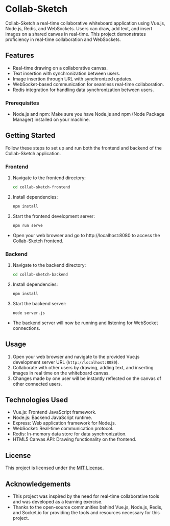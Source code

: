 # Collab-Sketch

Collab-Sketch a real-time collaborative whiteboard application using Vue.js, Node.js, Redis, and WebSockets. Users can draw, add text, and insert images on a shared canvas in real-time. This project demonstrates proficiency in real-time collaboration and WebSockets.

## Features

- Real-time drawing on a collaborative canvas.
- Text insertion with synchronization between users.
- Image insertion through URL with synchronized updates.
- WebSocket-based communication for seamless real-time collaboration.
- Redis integration for handling data synchronization between users.

### Prerequisites

- Node.js and npm: Make sure you have Node.js and npm (Node Package Manager) installed on your machine.

## Getting Started

Follow these steps to set up and run both the frontend and backend of the Collab-Sketch application.

### Frontend
1. Navigate to the frontend directory:

   ```bash
   cd collab-sketch-frontend
   ```
2. Install dependencies:
   ```bash
   npm install
   ```
3. Start the frontend development server:
   ```bash
   npm run serve
   ```
- Open your web browser and go to http://localhost:8080 to access the Collab-Sketch frontend.

### Backend
1. Navigate to the backend directory:

   ```bash
   cd collab-sketch-backend
   ```

2. Install dependencies:

   ```bash
   npm install
   ```

3. Start the backend server:

   ```bash
   node server.js
   ```

- The backend server will now be running and listening for WebSocket connections.



## Usage

1. Open your web browser and navigate to the provided Vue.js development server URL (`http://localhost:8080`).
2. Collaborate with other users by drawing, adding text, and inserting images in real time on the whiteboard canvas.
3. Changes made by one user will be instantly reflected on the canvas of other connected users.

## Technologies Used

- Vue.js: Frontend JavaScript framework.
- Node.js: Backend JavaScript runtime.
- Express: Web application framework for Node.js.
- WebSocket: Real-time communication protocol.
- Redis: In-memory data store for data synchronization.
- HTML5 Canvas API: Drawing functionality on the frontend.

## License

This project is licensed under the [MIT License](LICENSE).

## Acknowledgements

- This project was inspired by the need for real-time collaborative tools and was developed as a learning exercise.
- Thanks to the open-source communities behind Vue.js, Node.js, Redis, and Socket.io for providing the tools and resources necessary for this project.

